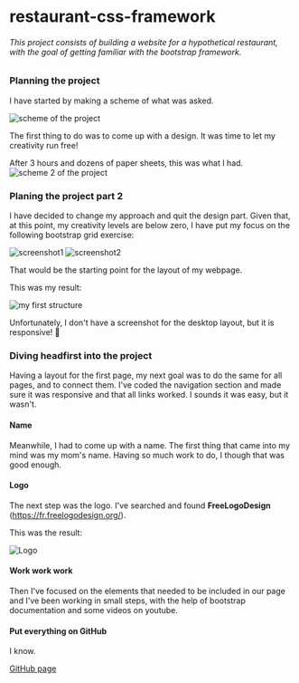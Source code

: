# restaurant-css-framework
######  This project consists of building a website for a hypothetical restaurant, with the goal of getting familiar with the bootstrap framework.
 
### Planning the project

I have started by making a scheme of what was asked.

![scheme of the project](images/scheme.jpg)

The first thing to do was to come up with a design. It was time to let my creativity run free!

After 3 hours and dozens of paper sheets, this was what I had.
![scheme 2 of the project](images/scheme2.jpg)

### Planing the project part 2
I have decided to change my approach and quit the design part. Given that, at this point, my creativity levels are below zero, I have put my focus on the following 
bootstrap grid exercise:

![screenshot1](images/basicmobile.png)
![screenshot2](images/basicdesktop.png)

That would be the starting point for the layout of my webpage. 

This was my result:

![my first structure](images/smartphone.png)

Unfortunately, I don't have a screenshot for the desktop layout, but it is responsive! :pray:

### Diving headfirst into the project
Having a layout for the first page, my next goal was to do the same for all pages, and to connect them. I've coded the navigation section and made sure it was responsive and that all links worked. I sounds it was easy, but it wasn't.

#### Name

Meanwhile, I had to come up with a name. The first thing that came into my mind was my mom's name. Having so much work to do, I though that was good enough. 

#### Logo
The next step was the logo. I've searched and found **FreeLogoDesign** (https://fr.freelogodesign.org/).

This was the result:

![Logo](images/logo.png)

#### Work work work
Then I've focused on the elements that needed to be included in our page and I've been working in small steps, with the help of bootstrap documentation and some videos on youtube.

#### Put everything on GitHub
I know. 

[GitHub page](https://sarabrzn.github.io/restaurant-css-framework/)

